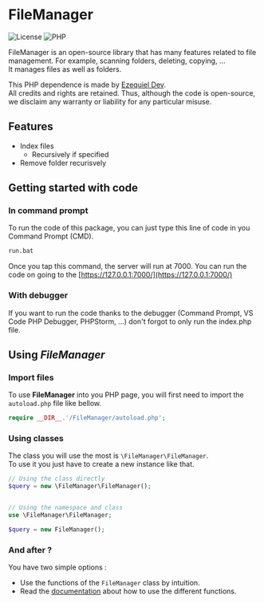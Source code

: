 # FileManager
![License](https://badgen.net/badge/License/TheUnlicense/blue?icon=github)
![PHP](https://badgen.net/badge/PHP/8.0.0/green?icon=github)
<!-- ![License](https://badgen.net/badge/Downloads//blue?icon=github) -->

FileManager is an open-source library that has many features related to file management.
For example, scanning folders, deleting, copying, ... \
It manages files as well as folders.

This PHP dependence is made by [Ezequiel Dev](https://github.com/TheRedMineTheRedMine). \
All credits and rights are retained. Thus, although the code is open-source, we disclaim any warranty or liability for any particular misuse.

## Features
* Index files
    * Recursively if specified
* Remove folder recurisvely

## Getting started with code

### In command prompt
To run the code of this package, you can just type this line of code in you Command Prompt (CMD).
```cmd
run.bat
```
Once you tap this command, the server will run at 7000.
You can run the code on going to the [https://127.0.0.1:7000/](https://127.0.0.1:7000/)

### With debugger
If you want to run the code thanks to the debugger (Command Prompt, VS Code PHP Debugger, PHPStorm, ...) don't forgot to only run the index.php file.

## Using *FileManager*

### Import files
To use **FileManager** into you PHP page, you will first need to import the `autoload.php` file like bellow.
```php
require __DIR__.'/FileManager/autoload.php';
```

### Using classes
The class you will use the most is `\FileManager\FileManager`.\
To use it you just have to create a new instance like that.
```php
// Using the class directly
$query = new \FileManager\FileManager();


// Using the namespace and class
use \FileManager\FileManager;

$query = new FileManager();
```

### And after ?
You have two simple options :
 - Use the functions of the `FileManager` class by intuition.
 - Read the [documentation](USAGE.md) about how to use the different functions.
